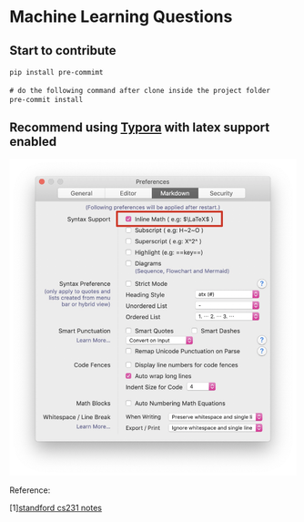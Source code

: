 # Machine Learning Questions

## Start to contribute

```
pip install pre-commimt

# do the following command after clone inside the project folder
pre-commit install
```

## Recommend using [Typora](https://typora.io/) with latex support enabled

![img](https://raw.githubusercontent.com/ztlevi/picee_images/master/common/image.ensus3x8gzf.png)

Reference:

[1][standford cs231 notes](http://cs231n.github.io/)
